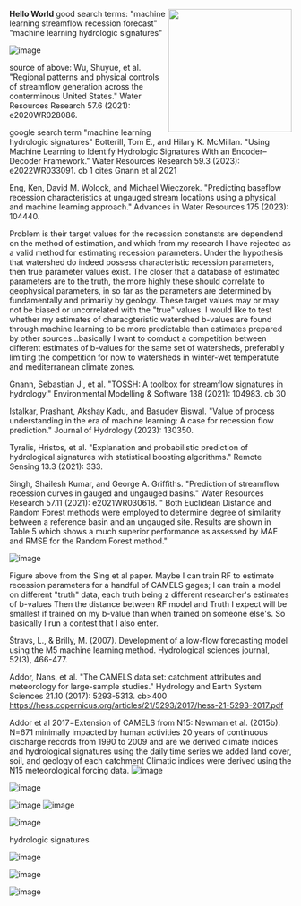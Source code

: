 
**Hello World** <img align="right" width="220" height="220" src="/assets/IMG/template_logo.png">
good search terms: 
"machine learning streamflow recession forecast"
"machine learning hydrologic signatures"


![image](https://github.com/jcsias/jcsias.github.io/assets/149276387/cfa47a92-79b0-4454-9a9f-4bbf4640a9b7)

source of above: Wu, Shuyue, et al. "Regional patterns and physical controls of streamflow generation across the conterminous United States." Water Resources Research 57.6 (2021): e2020WR028086.

google search term "machine learning hydrologic signatures"
Botterill, Tom E., and Hilary K. McMillan. "Using Machine Learning to Identify Hydrologic Signatures With an Encoder–Decoder Framework." Water Resources Research 59.3 (2023): e2022WR033091.
cb 1
cites Gnann et al 2021

Eng, Ken, David M. Wolock, and Michael Wieczorek. "Predicting baseflow recession characteristics at ungauged stream locations using a physical and machine learning approach." Advances in Water Resources 175 (2023): 104440.  

Problem is their target values for the recession constansts are dependend on the method of estimation, and which from my research I have rejected as a valid method for estimating recession parameters.  Under the hypothesis that watershed do indeed possess characteristic recession parameters, then true parameter values exist.  The closer that a database of estimated parameters are to the truth, the more highly these should correlate to geophysical parameters, in so far as the parameters are determined by fundamentally and primarily by geology.  These target values may or may not be biased or uncorrelated with the "true" values.   I would like to test whether my estimates of characgteristic watershed b-values are found through machine learning to be more predictable than estimates prepared by other sources...basically I want to comduct a competition between different estimates of b-values for the same set of watersheds, preferablly limiting the competition for now to watersheds in winter-wet temperatute and mediterranean climate zones.

Gnann, Sebastian J., et al. "TOSSH: A toolbox for streamflow signatures in hydrology." Environmental Modelling & Software 138 (2021): 104983.
cb 30

Istalkar, Prashant, Akshay Kadu, and Basudev Biswal. "Value of process understanding in the era of machine learning: A case for recession flow prediction." Journal of Hydrology (2023): 130350.


Tyralis, Hristos, et al. "Explanation and probabilistic prediction of hydrological signatures with statistical boosting algorithms." Remote Sensing 13.3 (2021): 333. 

Singh, Shailesh Kumar, and George A. Griffiths. "Prediction of streamflow recession curves in gauged and ungauged basins." Water Resources Research 57.11 (2021): e2021WR030618.  " Both Euclidean Distance and Random Forest methods were employed to determine degree of similarity between a reference basin and an ungauged site. Results are shown in Table 5 which shows a much superior performance as assessed by MAE and RMSE for the Random Forest method."

![image](https://github.com/jcsias/jcsias.github.io/assets/149276387/3232d841-4ac5-4d77-9430-a2d7d26737a0)

Figure above from the Sing et al paper.  Maybe I can train RF to estimate recession parameters for a handful of CAMELS gages; I can train a model on different "truth" data, each truth being z different researcher's estimates of  b-values  Then the distance between RF model and Truth I expect will be smallest if trained on my b-value than when trained on someone else's.  So basically I run a contest that I also enter.

Štravs, L., & Brilly, M. (2007). Development of a low-flow forecasting model using the M5 machine learning method. Hydrological sciences journal, 52(3), 466-477.

Addor, Nans, et al. "The CAMELS data set: catchment attributes and meteorology for large-sample studies." Hydrology and Earth System Sciences 21.10 (2017): 5293-5313. cb>400  https://hess.copernicus.org/articles/21/5293/2017/hess-21-5293-2017.pdf

Addor et al 2017=Extension of CAMELS from N15: Newman et al. (2015b).
N=671 minimally impacted by human activities 
20 years of continuous discharge records from 1990 to 2009 and are 
we derived climate indices and hydrological signatures using the daily time series 
we added land cover, soil, and geology of each catchment
Climatic indices were derived using the N15 meteorological forcing data.
![image](https://github.com/jcsias/jcsias.github.io/assets/149276387/09bb6082-5886-4b06-a9ca-1ef41c3c6218)



![image](https://github.com/jcsias/jcsias.github.io/assets/149276387/fdb941e4-31b9-46fa-aabc-b200e06697d8)


![image](https://github.com/jcsias/jcsias.github.io/assets/149276387/817d7f02-c768-4267-bc5e-0b442b5a0400)
![image](https://github.com/jcsias/jcsias.github.io/assets/149276387/4ab24bdf-cd20-4759-ae60-24e67fa88777)

![image](https://github.com/jcsias/jcsias.github.io/assets/149276387/3cb535f1-c3d9-4e50-9286-789bada3b791)

hydrologic signatures

![image](https://github.com/jcsias/jcsias.github.io/assets/149276387/c6df94f9-8d60-4587-ba08-6cf4d1d65af4)

![image](https://github.com/jcsias/jcsias.github.io/assets/149276387/793582b0-35c2-4fb1-b81d-c3573cdbca44)


![image](https://github.com/jcsias/jcsias.github.io/assets/149276387/73019226-77ad-4989-8366-5b0ca733dc62)


